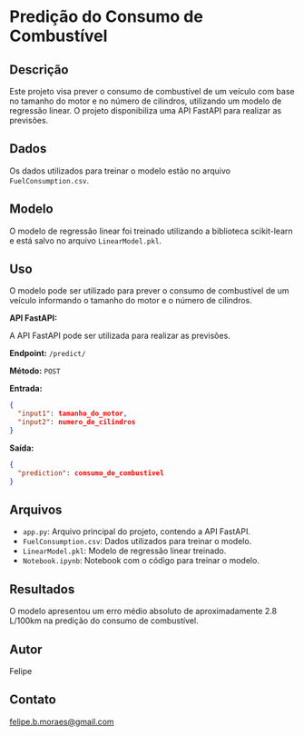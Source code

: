 # Predição do Consumo de Combustível

## Descrição

Este projeto visa prever o consumo de combustível de um veículo com base no tamanho do motor e no número de cilindros, utilizando um modelo de regressão linear. O projeto disponibiliza uma API FastAPI para realizar as previsões.

## Dados

Os dados utilizados para treinar o modelo estão no arquivo `FuelConsumption.csv`.

## Modelo

O modelo de regressão linear foi treinado utilizando a biblioteca scikit-learn e está salvo no arquivo `LinearModel.pkl`.

## Uso

O modelo pode ser utilizado para prever o consumo de combustível de um veículo informando o tamanho do motor e o número de cilindros.

**API FastAPI:**

A API FastAPI pode ser utilizada para realizar as previsões.

**Endpoint:** `/predict/`

**Método:** `POST`

**Entrada:**

```json
{
  "input1": tamanho_do_motor,
  "input2": numero_de_cilindros
}
```

**Saída:**

```json
{
  "prediction": consumo_de_combustivel
}
```

## Arquivos

* `app.py`: Arquivo principal do projeto, contendo a API FastAPI.
* `FuelConsumption.csv`: Dados utilizados para treinar o modelo.
* `LinearModel.pkl`: Modelo de regressão linear treinado.
* `Notebook.ipynb`: Notebook com o código para treinar o modelo.

## Resultados

O modelo apresentou um erro médio absoluto de aproximadamente 2.8 L/100km na predição do consumo de combustível.

## Autor

Felipe

## Contato

felipe.b.moraes@gmail.com
